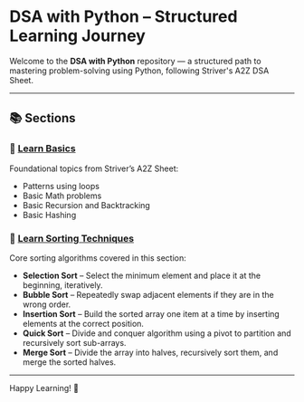 # DSA with Python – Structured Learning Journey

Welcome to the **DSA with Python** repository — a structured path to mastering problem-solving using Python, following Striver's A2Z DSA Sheet.

---

## 📚 Sections

### 📘 [Learn Basics](./Learn%20Basics)
Foundational topics from Striver’s A2Z Sheet:
- Patterns using loops 
- Basic Math problems
- Basic Recursion and Backtracking
- Basic Hashing

### 🔁 [Learn Sorting Techniques](./Sorting%20Techniques)
Core sorting algorithms covered in this section:
- **Selection Sort** – Select the minimum element and place it at the beginning, iteratively.
- **Bubble Sort** – Repeatedly swap adjacent elements if they are in the wrong order.
- **Insertion Sort** – Build the sorted array one item at a time by inserting elements at the correct position.
- **Quick Sort** – Divide and conquer algorithm using a pivot to partition and recursively sort sub-arrays.
- **Merge Sort** – Divide the array into halves, recursively sort them, and merge the sorted halves.


---

Happy Learning! 🚀
